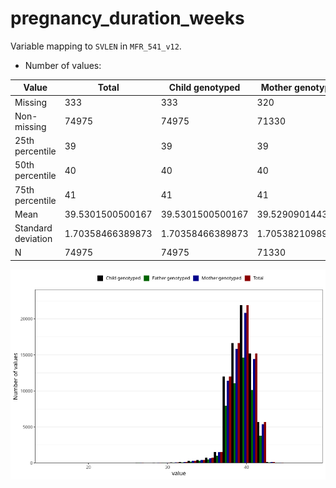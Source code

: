 # pregnancy_duration_weeks
Variable mapping to `SVLEN` in `MFR_541_v12`.
- Number of values:

| Value | Total | Child genotyped | Mother genotyped | Father genotyped |
| ----- | ----- | --------------- | ---------------- | ---------------- |
| Missing | 333 | 333 | 320 | 216 |
| Non-missing | 74975 | 74975 | 71330 | 49868 |
| 25th percentile | 39 | 39 | 39 | 39 |
| 50th percentile | 40 | 40 | 40 | 40 |
| 75th percentile | 41 | 41 | 41 | 41 |
| Mean | 39.5301500500167 | 39.5301500500167 | 39.5290901443993 | 39.5358546562926 |
| Standard deviation | 1.70358466389873 | 1.70358466389873 | 1.70538210989015 | 1.70358966205789 |
| N | 74975 | 74975 | 71330 | 49868 |



![](pregnancy_duration_weeks_n.png)



